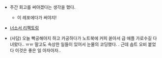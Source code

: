 - 주간 회고를 써야겠다는 생각을 했다.
  - 이 레포에다가 써야지!

- [너소서 리팩토링](https://github.com/Neogasogaeseo/Naega-Web/pull/204)

- (사담) 오늘 빡공해야지 하고 카공하다가 노트북에 커피 쏟아서 급 애플 가로수길 다녀왔다.. ㅠㅠ 말고도 속상한 일들이 있어서 눈물의 코딩했다. . 근데 솝트 오비 붙었다 이것은 좋은 일 아자아자..
